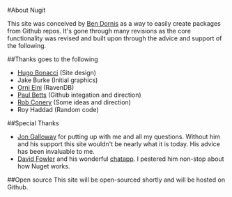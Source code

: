 #About Nugit

This site was conceived by [Ben Dornis](http://buildstarted.com) as a way to easily create packages from Github repos.
It's gone through many revisions as the core functionality was revised and built upon through the advice and support of the following.

##Thanks goes to the following
* [Hugo Bonacci](http://hugoware.net) (Site design)
* Jake Burke (Initial graphics)
* [Orni Eini](http://ayende.com/blog) (RavenDB)
* [Paul Betts](http://blog.paulbetts.org/) (Github integation and direction)
* [Rob Conery](http://wekeroad.com/) (Some ideas and direction)
* Roy Haddad (Random code)


##Special Thanks
* [Jon Galloway](http://weblogs.asp.net/jgalloway/) for putting up with me and all my questions.
Without him and his support this site wouldn't be nearly what it is today. His advice has been invaluable to me.
* [David Fowler](http://weblogs.asp.net/davidfowler/) and his wonderful [chatapp](http://chatapp.apphb.com). I pestered him non-stop about how Nuget works.


##Open source
This site will be open-sourced shortly and will be hosted on Github.